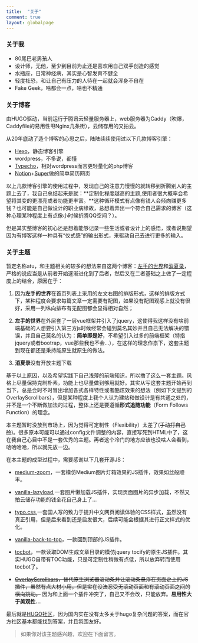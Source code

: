 ```yaml
---
title:  "关于"
comment: true
layout: globalpage
---
```


### 关于我

+ 80尾巴老男~~孩~~人
+ 设计师，无他，至少到目前为止还是喜欢用自己双手创造的感觉
+ 水瓶座，日常神经病，其实是心智发育不健全
+ 轻度社恐，和让自己有压力的人待在一起就会浑身不自在
+ Fake Geek，啥都会一点，啥也不精通

### 关于博客

由HUGO驱动，当前运行于腾讯云轻量服务器上，web服务器为Caddy（吹爆，Caddyfile的易用性甩Nginx几条街），云储存用的又拍云。

从20年底动了造个博客的心思之后，陆陆续续使用过以下几款博客引擎：

+ [Hexo](https://hexo.io)，静态博客引擎
+ wordpress，不多说，都懂
+ [Typecho](http://typecho.org/)，相对wordpress而言更轻量化的php博客
+ [Notion](https://notion.so)+[Super](https://super.so)做的简单简历网页

以上几款博客引擎的使用过程中，发现自己的注意力慢慢的就转移到折腾别人的主题上去了，我自己总结起来是就：**定制化程度越高的主题,使用者很大概率会希望将其变的更漂亮或者功能更丰富。**这种循环模式有点像有钱人会倾向赚更多钱？也可能是自己做设计的职业病缘故，总想着弄出一个符合自己需求的博客（这种心理某种程度上有点像小时候折腾QQ空间？）。

但是其实整博客的初心还是想着能够记录一些生活或者设计上的感悟，或者说期望因为有博客这样一种具有“仪式感”的输出形式，来驱动自己去进行更多的输入。

### 关于主题

暂定名称atu，和主题相关的较多的想法来自这两个博客：[左手的世界](https://amazingrise.net/)和[消夏录](https://tin6.com/)，严格的说应当是从前者开始逐渐进化到了后者，然后又在二者基础之上做了一定程度上的结合，原因在于：

1. 因为**左手的世界**在首页列表上采用的左文右图的排版形式，这样的排版方式下，某种程度会要求每篇文章一定需要有配图，如果没有配图观感上就没有很好，采用一列纵向排布有无配图都会显得相对自然；

2. **左手的世界**在外层套了一层vue框架并引入了jquery，这使得我这样没有啥前端基础的人想要引入第三方js时候经常会碰到莫名其妙并且自己无法解决的错误，并且自己莫名的认为：**简单即是好**，不希望引入过多的前端框架（特指jquery或者bootrap，vue那些我也不会...），在这样的理念作祟下，这套主题到现在都还是秉持能原生就原生的做法。

3. **消夏录**没有开放主题下载

基于以上原因，以及希望实践下自己浅薄的前端知识，所以撸了这么一套主题。风格上尽量保持克制朴素，功能上也尽量做到够用就好。其实从写这套主题开始再到当下，总是会时不时冒出增加各式各样特性或者酷炫效果的想法（例如下文提到的OverlayScrollbars），但是某种程度上我个人认为建站和做设计是有共通之处的，并不是一个不断做加法的过程，整体上还是要遵循**形式追随功能**（Form Follows Function）的理念。

本主题暂时没放到市场上，因为觉得可定制性（Flexibility）太差了(~~手动打自己脸~~)。很多原本可能可以通过config文件调整的内容，直接写死到HTML中了，这在我自己心目中不是一套优秀的主题。再者这个冷门的地方应该也没啥人会看到，哈哈哈哈，所以就先放一边。

在本主题的成型过程中，需要感谢以下几套开源JS：

+ [medium-zoom](https://github.com/francoischalifour/medium-zoom)，一套模仿Medium图片灯箱效果的JS插件，效果如丝般顺丰。

+ [vanilla-lazyload](https://github.com/verlok/vanilla-lazyload),一套图片懒加载JS插件，实现页面图片的异步加载，不然又拍云储存功能的钱全花自己身上了...

+ [typo.css](https://github.com/sofish/typo.css),一套国人写的致力于提升中文网页阅读体验的CSS样式，虽然没有真正引用，但是后来看到还是启发很大，后续可能会根据其进行正文样式的优化。

+ [vanilla-back-to-top](https://github.com/vfeskov/vanilla-back-to-top)，一款回到顶部的JS插件。

+ [tocbot](https://github.com/tscanlin/tocbot)，一款读取DOM生成文章目录的模仿jquery tocify的原生JS插件。其实HUGO自带有TOC功能，只是可定制性稍微有点低，所以放弃转而使用tocbot了。

+ ~~[OverlayScrollbars](https://github.com/KingSora/OverlayScrollbars)，替代原生浏览器滚动条并让滚动条悬浮在页面之上的JS插件，虽然有点大材小用，但是实在没法忍受无滚动页面和有滚动页面之间的横向跳动。~~ 因为和上面一个插件冲突了，自己又不会改，只能放弃。**易用性大于美观性...**

最后就是[HUGO社区](https://discourse.gohugo.io/)，因为国内实在没有太多关于hugo复杂问题的答案，而在官方社区基本都能找到答案，并且氛围友好。

>如果你对该主题感兴趣，欢迎在下面留言。
